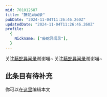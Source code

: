 ```yaml
---
mid: 701012687
title: "藤蛇异闻录"
pubDate: "2024-11-04T11:26:46.260Z"
updatedDate: "2024-11-04T11:26:46.260Z"
profile:
  {
    Nickname: ["藤蛇异闻录"],
  }
---
```


关注[藤蛇异闻录](https://space.bilibili.com/701012687)谢谢喵~ 关注[藤蛇异闻录](https://space.bilibili.com/701012687)谢谢喵~

## 此条目有待补充
你可以在[这里](https://github.com/Yuhanawa/VTuber.ICU/edit/master/src/content/v/藤蛇异闻录/index.md)编辑本文
